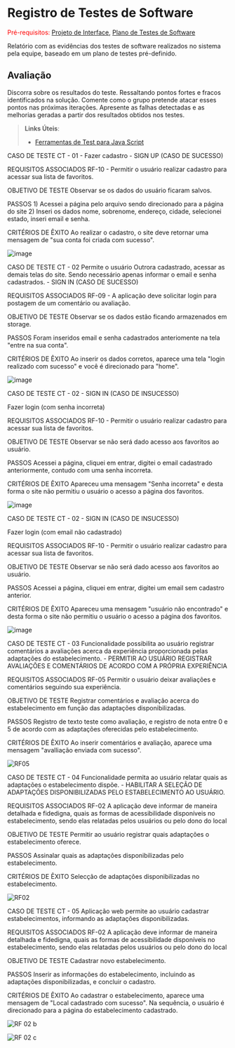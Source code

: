 # Registro de Testes de Software

<span style="color:red">Pré-requisitos: <a href="3-Projeto de Interface.md"> Projeto de Interface</a></span>, <a href="8-Plano de Testes de Software.md"> Plano de Testes de Software</a>

Relatório com as evidências dos testes de software realizados no sistema pela equipe, baseado em um plano de testes pré-definido.

## Avaliação

Discorra sobre os resultados do teste. Ressaltando pontos fortes e fracos identificados na solução. Comente como o grupo pretende atacar esses pontos nas próximas iterações. Apresente as falhas detectadas e as melhorias geradas a partir dos resultados obtidos nos testes.

> **Links Úteis**:
> - [Ferramentas de Test para Java Script](https://geekflare.com/javascript-unit-testing/)


CASO DE TESTE 	CT - 01 - Fazer cadastro - SIGN UP (CASO DE SUCESSO)

REQUISITOS ASSOCIADOS 	RF-10 - Permitir o usuário realizar cadastro para acessar sua lista de favoritos.

OBJETIVO DE TESTE 	Observar se os dados do usuário ficaram salvos.

PASSOS	1) Acessei a página pelo arquivo sendo direcionado para a página do site 2) Inseri os dados nome, sobrenome, endereço, cidade, selecionei estado, inseri email e senha.

CRITÉRIOS DE ÊXITO	Ao realizar o cadastro, o site deve retornar uma mensagem de "sua conta foi criada com sucesso".

![image](https://user-images.githubusercontent.com/111437215/204108431-34af89eb-4cf3-4c4a-880b-3c138bb6d44d.png)




CASO DE TESTE 	CT - 02 Permite o usuário Outrora cadastrado, acessar as demais telas do site. Sendo necessário apenas informar o email e senha cadastrados.  - SIGN IN (CASO DE SUCESSO)

REQUISITOS ASSOCIADOS 	RF-09 - A aplicação deve solicitar login para postagem de um comentário ou avaliação.

OBJETIVO DE TESTE 	Observar se os dados estão ficando armazenados em storage.

PASSOS	Foram inseridos email e senha cadastrados anteriomente na tela "entre na sua conta".

CRITÉRIOS DE ÊXITO	Ao inserir os dados corretos, aparece uma tela "login realizado com sucesso" e você é direcionado para "home".

![image](https://user-images.githubusercontent.com/111437215/204108486-f2e1ac8b-e683-4c42-a473-64fd951b1115.png)


CASO DE TESTE 	CT - 02 - SIGN IN (CASO DE INSUCESSO)

Fazer login (com senha incorreta)


REQUISITOS ASSOCIADOS 	RF-10 - Permitir o usuário realizar cadastro para acessar sua lista de favoritos.


OBJETIVO DE TESTE 	Observar se não será dado acesso aos favoritos ao usuário.


PASSOS	Acessei a página, cliquei em entrar, digitei o email cadastrado anteriormente, contudo com uma senha incorreta.


CRITÉRIOS DE ÊXITO	Apareceu uma mensagem "Senha incorreta" e desta forma o site não permitiu o usuário o acesso a página dos favoritos.


![image](https://user-images.githubusercontent.com/111437215/204110619-195cf443-f34c-42fd-801c-50141882fef1.png)



CASO DE TESTE CT - 02 - SIGN IN (CASO DE INSUCESSO)

Fazer login (com email não cadastrado)

REQUISITOS ASSOCIADOS 	RF-10 - Permitir o usuário realizar cadastro para acessar sua lista de favoritos.


OBJETIVO DE TESTE 	Observar se não será dado acesso aos favoritos ao usuário.


PASSOS	Acessei a página, cliquei em entrar, digitei um email sem cadastro anterior.


CRITÉRIOS DE ÊXITO	Apareceu uma mensagem "usuário não encontrado" e desta forma o site não permitiu o usuário o acesso a página dos favoritos.


![image](https://user-images.githubusercontent.com/111437215/204110685-81db57ef-d4e7-4af3-8b47-8de86699ace1.png)





CASO DE TESTE CT - 03 Funcionalidade possibilita ao usuário registrar comentários a avaliações acerca da experiência proporcionada pelas adaptações do estabelecimento. - PERMITIR AO USUÁRIO REGISTRAR AVALIAÇÕES E COMENTÁRIOS DE ACORDO COM A PRÓPRIA EXPERIÊNCIA

REQUISITOS ASSOCIADOS RF-05 Permitir o usuário deixar avaliações e comentários seguindo sua experiência.

OBJETIVO DE TESTE Registrar comentários e avaliação acerca do estabelecimento em função das adaptações disponibilizadas.

PASSOS Registro de texto teste como avaliação, e registro de nota entre 0 e 5 de acordo com as adaptações oferecidas pelo estabelecimento.

CRITÉRIOS DE ÊXITO Ao inserir comentários e avaliação, aparece uma mensagem "avalliação enviada com sucesso".

![RF05](https://user-images.githubusercontent.com/111434777/204109628-3ead95a3-bb0d-4393-a501-e66c73a6b8ca.jpg)


CASO DE TESTE CT - 04 Funcionalidade permita ao usuário relatar quais as adaptações o estabelecimento dispõe. - HABILITAR A SELEÇÃO DE ADAPTAÇÕES DISPONIBILIZADAS PELO ESTABELECIMENTO AO USUÁRIO.

REQUISITOS ASSOCIADOS RF-02 A aplicação deve informar de maneira detalhada e fidedigna, quais as formas de acessibilidade disponíveis no estabelecimento, sendo elas relatadas pelos usuários ou pelo dono do local

OBJETIVO DE TESTE Permitir ao usuário registrar quais adaptações o estabelecimento oferece.

PASSOS Assinalar quais as adaptações disponibilizadas pelo estabelecimento.

CRITÉRIOS DE ÊXITO Selecção de adaptações disponibilizadas no estabelecimento.

![RF02](https://user-images.githubusercontent.com/111434777/204109895-8f13aa94-3cfb-4afe-811b-98616b8b3a40.jpg)


CASO DE TESTE CT - 05 Aplicação web permite ao usuário cadastrar estabelecimentos, informando as adaptações disponibilizadas.

REQUISITOS ASSOCIADOS RF-02 A aplicação deve informar de maneira detalhada e fidedigna, quais as formas de acessibilidade disponíveis no estabelecimento, sendo elas relatadas pelos usuários ou pelo dono do local

OBJETIVO DE TESTE Cadastrar novo estabelecimento.

PASSOS Inserir as informações do estabelecimento, incluindo as adaptações disponibilizadas, e concluir o cadastro.

CRITÉRIOS DE ÊXITO Ao cadastrar o estabelecimento, aparece uma mensagem de "Local cadastrado com sucesso". Na sequência, o usuário é direcionado para a página do estabelecimento cadastrado.

![RF 02 b](https://user-images.githubusercontent.com/111434777/204151913-edbf7549-e70e-4d9b-9501-08f1cc7cafa8.jpg)

![RF 02 c](https://user-images.githubusercontent.com/111434777/204151783-80fa40a8-7378-4ace-9dbe-c1ead626148a.jpg)
